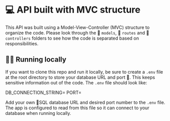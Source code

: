 # 💻 API built with MVC structure

This API was built using a Model-View-Controller (MVC) structure to organize the code. Please look through the 📁 `models`, 📁 `routes` and 📁 `controllers` folders to see how the code is separated based on responsibilities.

## 👩‍💻 Running locally

If you want to clone this repo and run it locally, be sure to create a `.env` file at the root directory to store your database URL and port 🔑. This keeps sensitive information out of the code. The `.env` file should look like:

DB_CONNECTION_STRING=
PORT=

Add your own 🐘SQL database URL and desired port number to the `.env` file. The app is configured to read from this file so it can connect to your database when running locally.
